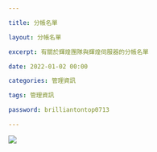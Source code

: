```yaml
---

title: 分帳名單

layout: 分帳名單

excerpt: 有關於輝煌團隊與輝煌伺服器的分帳名單

date: 2022-01-02 00:00

categories: 管理資訊

tags: 管理資訊

password: brilliantontop0713

---
```


![](https://media.discordapp.net/attachments/596718421966716928/971190210928992267/AddText_05-04-06.36.35.png)

